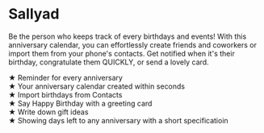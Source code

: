 # Sallyad
Be the person who keeps track of every birthdays and events! With this anniversary calendar, you can effortlessly create friends and coworkers or import them from your phone's contacts. Get notified when it's their birthday, congratulate them QUICKLY, or send a lovely card.



★ Reminder for every anniversary                                                                                             
★ Your anniversary calendar created within seconds                                                                                            
★ Import birthdays from Contacts                                                                                            
★ Say Happy Birthday with a greeting card                                                                                            
★ Write down gift ideas                                                                                            
★ Showing days left to any anniversary with a short specificatioin                                                                                            
